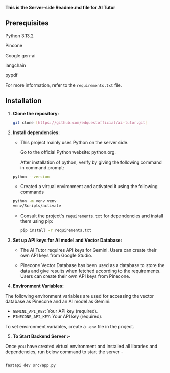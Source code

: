 **This is the Server-side Readme.md file for AI Tutor**

## Prerequisites

 Python 3.13.2

 Pincone
 
 Google gen-ai
 
 langchain
 
 pypdf

For more information, refer to the `requirements.txt` file.


## Installation

1.  **Clone the repository:**

    ```bash
    git clone [https://github.com/edquestofficial/ai-tutor.git]
    ```



2.  **Install dependencies:**

    * This project mainly uses Python on the server side.

      Go to the official Python website: python.org.

      After installation of python, verify by giving the following command in command prompt:

    ```bash
    python --version
    ```

    * Created a virtual environment and activated it using the following commands
  
    ```bash
    python -m venv venv
    venv/Scripts/activate
    ```

    * Consult the project's `requirements.txt` for dependencies and install them using pip:

        ```bash
        pip install -r requirements.txt
        ```


3.  **Set up API keys for AI model and Vector Database:**

    * The AI Tutor requires API keys for Gemini. Users can create their own API keys from Google Studio.

    * Pinecone Vector Database has been used as a database to store the data and give results when fetched according to the requirements. Users can create their own API keys from Pinecone.



4. **Environment Variables:**

The following environment variables are used for accessing the vector database as Pinecone and an AI model as Gemini:

 * `GEMINI_API_KEY`: Your API key (required).
 * `PINECONE_API_KEY`: Your API key (required).

 To set environment variables, create a `.env` file in the project.

5. **To Start Backend Server :-**

Once you have created virtual environment and installed all libraries and dependencies, run below command to start the server - 

```sh

fastapi dev src/app.py
```


